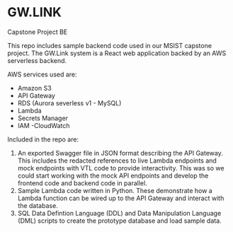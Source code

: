 # GW.LINK
Capstone Project BE

This repo includes sample backend code used in our MSIST capstone project.  The GW.Link system is a React web application backed by an AWS serverless backend.

AWS services used are:
- Amazon S3
- API Gateway
- RDS (Aurora severless v1 - MySQL)
- Lambda
- Secrets Manager
- IAM
-CloudWatch

Included in the repo are:
1) An exported Swagger file in JSON format describing the API Gateway.  This includes the redacted references to live Lambda endpoints and mock endpoints with VTL code to provide interactivity.  This was so we could start working with the mock API endpoints and develop the frontend code and backend code in parallel.
2) Sample Lambda code written in Python.  These demonstrate how a Lambda function can be wired up to the API Gateway and interact with the database.
3) SQL Data Defintion Language (DDL) and Data Manipulation Language (DML) scripts to create the prototype database and load sample data.
